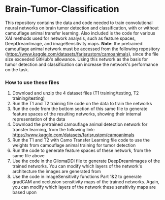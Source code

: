 # Brain-Tumor-Classification
This repository contains the data and code needed to train convolutional neural networks on brain tumor detection and classification, with or without camouflage animal transfer learning. Also included is the code for various XAI methods used for network analysis, such as feature spaces, DeepDreamImage, and imageSensitivity maps.
**Note**: the pretrained camouflage animal network must be accessed from the following repository (https://www.kaggle.com/datasets/farisrustom/camoanimals), since the file size exceeded GitHub's allowance. Using this network as the basis for tumor detection and classification can increase the network's performance on the task.

### How to use these files
1. Download and unzip the 4 dataset files (T1 training/testing, T2 training/testing)
2. Run the T1 and T2 training file code on the data to train the networks
3. Run the code from the bottom section of this same file to generate feature spaces of the resulting networks, showing their internal representation of the data
4. Download the pretrained camouflage animal detection network for transfer learning, from the following link: https://www.kaggle.com/datasets/farisrustom/camoanimals
5. Run the T1 and T2 with Camo Transfer Learning file code to use the weights from camouflage animal training for tumor detection
6. Run the code to generate feature spaces of these network, from the same file above
7. Use the code in the GliomaDDI file to generate DeepDreamImages of the trained networks. You can modify which layers of the network's architecture the images are generated from
8. Use the code in imageSensitivity functions Part 1&2 to generate gradCAM and occlusion sensitivity maps of the trained networks. Again, you can modify which layers of the network these sensitivity maps are based upon
